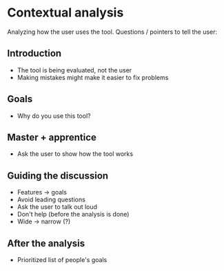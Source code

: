 # Contextual analysis
Analyzing how the user uses the tool. 
Questions / pointers to tell the user:
## Introduction
* The tool is being evaluated, not the user
* Making mistakes might make it easier to fix problems
## Goals
* Why do you use this tool?
## Master + apprentice
* Ask the user to show how the tool works
## Guiding the discussion
* Features -> goals
* Avoid leading questions
* Ask the user to talk out loud
* Don't help (before the analysis is done)
* Wide -> narrow (?)
## After the analysis
* Prioritized list of people's goals